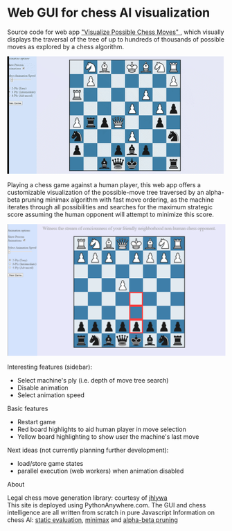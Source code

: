 # Web GUI for chess AI visualization

Source code for web app <a href="http://visualchess.pythonanywhere.com/"> "Visualize Possible Chess Moves" </a>, which visually displays the traversal of the tree of up to hundreds of thousands of possible moves as explored by a chess algorithm.


![demo0](static/chess_demo.gif)


Playing a chess game against a human player, this web app offers a customizable visualization of the possible-move tree traversed by an alpha-beta pruning minimax algorithm with fast move ordering, as the machine iterates through all possibilities and searches for the maximum strategic score assuming the human opponent will attempt to minimize this score. 

![demo1](static/demo.png)




Interesting features (sidebar):
- Select machine's ply (i.e. depth of move tree search)
- Disable animation
- Select animation speed

Basic features
- Restart game
- Red board highlights to aid human player in move selection
- Yellow board highlighting to show user the machine's last move




Next ideas (not currently planning further development):
- load/store game states
- parallel execution (web workers) when animation disabled
              

About
  <p>
                Legal chess move generation library: courtesy of
                <a href="https://github.com/jhlywa/chess.js/"> jhlywa </a>
                <br> 
                This site is deployed using PythonAnywhere.com.
                The GUI and chess intelligence are all written from scratch in pure Javascript
                Information on chess AI:
                <a href="https://en.wikipedia.org/wiki/Evaluation_function#In_chess">
                static evaluation</a>,
                <a href="https://en.wikipedia.org/wiki/Minimax">minimax</a> and
                <a href="https://en.wikipedia.org/wiki/Alpha%E2%80%93beta_pruning">
                     alpha-beta pruning
                </a>

